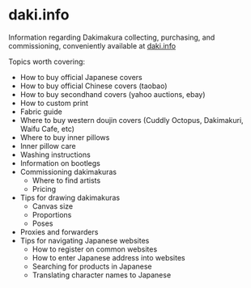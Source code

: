 # daki.info

Information regarding Dakimakura collecting, purchasing, and commissioning, conveniently available at [daki.info](https://daki.info/)

Topics worth covering:
* How to buy official Japanese covers
* How to buy official Chinese covers (taobao)
* How to buy secondhand covers (yahoo auctions, ebay)
* How to custom print
* Fabric guide
* Where to buy western doujin covers (Cuddly Octopus, Dakimakuri, Waifu Cafe, etc)
* Where to buy inner pillows
* Inner pillow care
* Washing instructions
* Information on bootlegs
* Commissioning dakimakuras
  * Where to find artists
  * Pricing
* Tips for drawing dakimakuras
  * Canvas size
  * Proportions
  * Poses
* Proxies and forwarders
* Tips for navigating Japanese websites
  * How to register on common websites
  * How to enter Japanese address into websites
  * Searching for products in Japanese
  * Translating character names to Japanese
